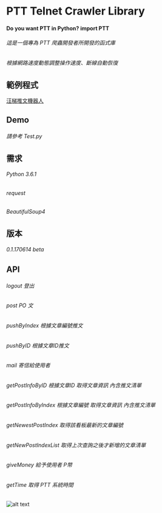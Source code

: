 # PTT Telnet Crawler Library

#### Do you want PTT in Python? import PTT

###### 這是一個專為 PTT 爬蟲開發者所開發的函式庫
###### 根據網路速度動態調整操作速度、斷線自動恢復

範例程式
-------------------
[汪梯推文機器人](https://github.com/Truth0906/PTTTelnetCrawlerLibrary_HelloCrawler)

Demo
-------------------
###### 請參考 Test.py

需求
-------------------
###### Python 3.6.1
###### request
###### BeautifulSoup4

版本
-------------------
###### 0.1.170614 beta

API
-------------------

###### logout 登出
###### post PO 文
###### pushByIndex 根據文章編號推文
###### pushByID 根據文章ID推文
###### mail 寄信給使用者
###### getPostInfoByID 根據文章ID 取得文章資訊 內含推文清單
###### getPostInfoByIndex 根據文章編號 取得文章資訊 內含推文清單
###### getNewestPostIndex 取得該看板最新的文章編號
###### getNewPostIndexList 取得上次查詢之後才新增的文章清單
###### giveMoney 給予使用者 P幣
###### getTime 取得 PTT 系統時間

![alt text](http://i.imgur.com/XT9LadL.png)
